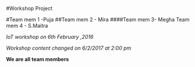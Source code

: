 #Workshop Project 

#Team mem 1 -Puja
##Team mem 2 - Mira
####Team mem 3- Megha
Team mem 4 - S.Maitra

*IoT workshop on 6th February ,2016*


_Workshop content changed on 6/2/2017 at 2:00 pm_

**We are all team members**
